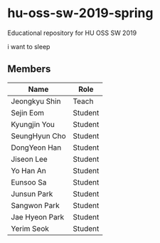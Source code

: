 # hu-oss-sw-2019-spring
Educational repository for HU OSS SW 2019

i want to sleep
## Members

| Name | Role |
|------|------|
|Jeongkyu Shin | Teach | 
|Sejin Eom| Student | 
|Kyungjin You  | Student |
|SeungHyun Cho | Student |
|DongYeon Han  | Student |
|Jiseon Lee    | Student|
|Yo Han An     | Student |
|Eunsoo Sa | Student |
|Junsun Park | Student |
|Sangwon Park | Student | 
|Jae Hyeon Park| Student |
|Yerim Seok    | Student |

